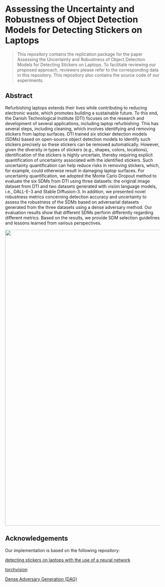 # Assessing the Uncertainty and Robustness of Object Detection Models for Detecting Stickers on Laptops

> This repository contains the replication package for the paper Assessing the Uncertainty and Robustness of Object Detection Models for Detecting Stickers on Laptops.
> To facilitate reviewing our proposed approach, reviewers please refer to the corresponding data in this repository.
> This repository also contains the source code of our experiments.<br/>


## Abstract

Refurbishing laptops extends their lives while contributing to reducing electronic waste, which promotes building a sustainable future. To this end, the Danish Technological Institute (DTI) focuses on the research and development of several applications, including laptop refurbishing. This has several steps, including cleaning, which involves identifying and removing stickers from laptop surfaces.  DTI trained six sticker detection models (SDMs) based on open-source object detection models to identify such stickers precisely so these stickers can be removed automatically. However, given the diversity in types of stickers (e.g., shapes, colors, locations), identification of the stickers is highly uncertain, thereby requiring explicit quantification of uncertainty associated with the identified stickers. Such uncertainty quantification can help reduce risks in removing stickers, which, for example, could otherwise result in damaging laptop surfaces. For uncertainty quantification, we adopted the Monte Carlo Dropout method to evaluate the six SDMs from DTI using three datasets: the original image dataset from DTI and two datasets generated with vision language models, i.e., DALL-E-3 and Stable Diffusion-3. In addition, we presented novel robustness metrics concerning detection accuracy and uncertainty to assess the robustness of the SDMs based on adversarial datasets generated from the three datasets using a dense adversary method. Our evaluation results show that different SDMs perform differently regarding different metrics. Based on the results, we provide SDM selection guidelines and lessons learned from various perspectives.


<div align=center><img src="https://github.com/Simula-COMPLEX/laptop-sticker-uncertainty-robustness/blob/main/assets/overview_uq.png" width="960" /></div>



## Acknowledgements

Our implementation is based on the following repository:

[detecting stickers on laptops with the use of a neural network](https://github.com/emilbak5/Master-Thesis)

[torchvision](https://github.com/pytorch/vision)

[Dense Adversary Generation (DAG)](https://github.com/yizhe-ang/detectron2-1)
